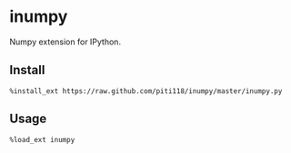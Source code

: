 inumpy
======
Numpy extension for IPython.

Install
-------

```
%install_ext https://raw.github.com/piti118/inumpy/master/inumpy.py
```

Usage
-----
```
%load_ext inumpy
```
